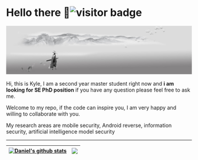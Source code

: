 # Hello there 👋<img src="https://visitor-badge.laobi.icu/badge?page_id=ayjin-dev.visitor-badge" alt="visitor badge"/>  

![](./img/background.jpg)

Hi, this is Kyle, I am a second year master student right now and **i am looking for SE PhD position** if you have any question please feel free to ask me.

Welcome to my repo, if the code can inspire you, I am very happy and willing to collaborate with you.

My research areas are mobile security, Android reverse, information security, artificial intelligence model security
  
<hr>


| <a href="https://github.com/ayjin-dev/github-readme-stats"><img align="center" src="https://github-readme-stats-sigma-five.vercel.app/api?username=ayjin-dev&show_icons=true&theme=vue&hide_border=true&hide=contribs,prs&count_private=true" alt="Daniel's github stats" /></a> | <a href="https://github.com/ayjin-dev/github-readme-stats"><img align="center" src="https://github-readme-stats-sigma-five.vercel.app/api/top-langs/?username=ayjin-dev&layout=compact&theme=vue&hide_border=true" />|
| ------------- | ------------- |
